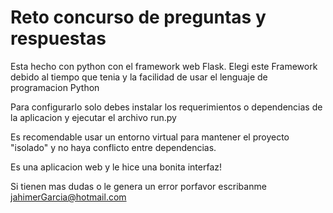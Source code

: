 # Reto concurso de preguntas y respuestas

Esta hecho con python con el framework web Flask.
Elegi este Framework debido al tiempo que tenia y la facilidad de usar el lenguaje de programacion Python

Para configurarlo solo debes instalar los requerimientos o dependencias de la aplicacion y ejecutar el archivo run.py

Es recomendable usar un entorno virtual para mantener el proyecto "isolado" y no haya conflicto entre dependencias.

Es una aplicacion web y le hice una bonita interfaz!

Si tienen mas dudas o le genera un error porfavor escribanme jahimerGarcia@hotmail.com
